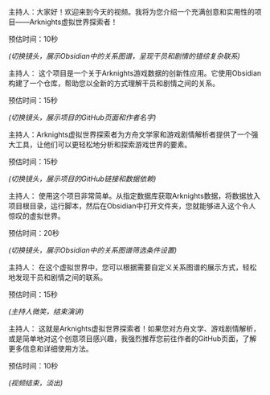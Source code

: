 主持人：大家好！欢迎来到今天的视频。我将为您介绍一个充满创意和实用性的项目——Arknights虚拟世界探索者！

预估时间：10秒

_(切换镜头，展示Obsidian中的关系图谱，呈现干员和剧情的错综复杂联系)_

主持人： 这个项目是一个关于Arknights游戏数据的创新性应用。它使用Obsidian构建了一个仓库，帮助您以全新的方式理解干员和剧情之间的关系。

预估时间：15秒

_(切换镜头，展示项目的GitHub页面和作者名字)_

主持人：Arknights虚拟世界探索者为方舟文学家和游戏剧情解析者提供了一个强大工具，让他们可以更轻松地分析和探索游戏世界的要素。

预估时间：15秒

_(切换镜头，展示项目的GitHub链接和数据依赖)_

主持人： 使用这个项目非常简单。从指定数据库获取Arknights数据，将数据放入项目根目录，运行脚本，然后在Obsidian中打开文件夹，您就能够进入这个令人惊叹的虚拟世界。

预估时间：20秒

_(切换镜头，展示Obsidian中的关系图谱筛选条件设置)_

主持人： 在这个虚拟世界中，您可以根据需要自定义关系图谱的展示方式，轻松地发现干员和剧情之间的联系。

预估时间：15秒

_(主持人微笑，结束演讲)_

主持人： 这就是Arknights虚拟世界探索者！如果您对方舟文学、游戏剧情解析，或是简单地对这个创意项目感兴趣，我强烈推荐您前往作者的GitHub页面，了解更多信息和详细使用方法。

预估时间：10秒

_(视频结束，淡出)_
